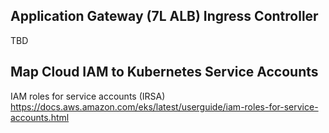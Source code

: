 ## Application Gateway (7L ALB) Ingress Controller
TBD  

## Map Cloud IAM to Kubernetes Service Accounts
 IAM roles for service accounts (IRSA)  
https://docs.aws.amazon.com/eks/latest/userguide/iam-roles-for-service-accounts.html

